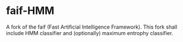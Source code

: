 faif-HMM
========

A fork of the faif (Fast Artificial Intelligence Framework). This fork shall include HMM classifier and (optionally) maximum entrophy classifier.
